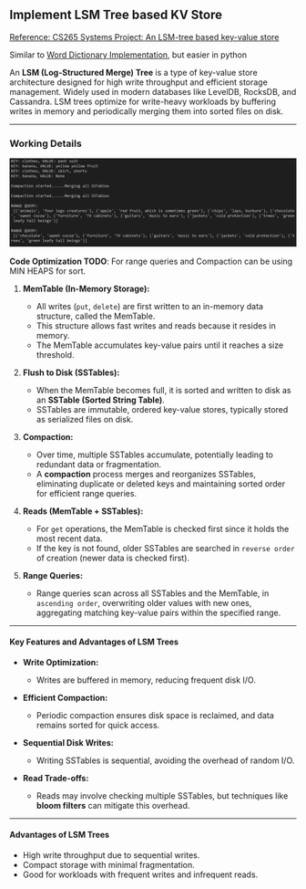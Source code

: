 ## Implement LSM Tree based KV Store

[Reference: CS265 Systems Project: An LSM-tree based key-value store](http://daslab.seas.harvard.edu/classes/cs265/project.html) <br>

Similar to [Word Dictionary Implementation](../28-word-dictionary-csv/), but easier in python<br>

An **LSM (Log-Structured Merge) Tree** is a type of key-value store architecture designed for high write throughput and efficient storage management. Widely used in modern databases like LevelDB, RocksDB, and Cassandra. LSM trees optimize for write-heavy workloads by buffering writes in memory and periodically merging them into sorted files on disk.

---

### Working Details

![alt text](../images/lsm-kv-store.png)

**Code Optimization TODO**: For range queries and Compaction can be using MIN HEAPS for sort.

1. **MemTable (In-Memory Storage):**
   - All writes (`put`, `delete`) are first written to an in-memory data structure, called the MemTable.
   - This structure allows fast writes and reads because it resides in memory.
   - The MemTable accumulates key-value pairs until it reaches a size threshold.

2. **Flush to Disk (SSTables):**
   - When the MemTable becomes full, it is sorted and written to disk as an **SSTable (Sorted String Table)**.
   - SSTables are immutable, ordered key-value stores, typically stored as serialized files on disk.

3. **Compaction:**
   - Over time, multiple SSTables accumulate, potentially leading to redundant data or fragmentation.
   - A **compaction** process merges and reorganizes SSTables, eliminating duplicate or deleted keys and maintaining sorted order for efficient range queries.

4. **Reads (MemTable + SSTables):**
   - For `get` operations, the MemTable is checked first since it holds the most recent data.
   - If the key is not found, older SSTables are searched in `reverse order` of creation (newer data is checked first).

5. **Range Queries:**
   - Range queries scan across all SSTables and the MemTable, in `ascending order`, overwriting older values with new ones, aggregating matching key-value pairs within the specified range.


---

#### Key Features and Advantages of LSM Trees

- **Write Optimization:**
  - Writes are buffered in memory, reducing frequent disk I/O.

- **Efficient Compaction:**
  - Periodic compaction ensures disk space is reclaimed, and data remains sorted for quick access.

- **Sequential Disk Writes:**
  - Writing SSTables is sequential, avoiding the overhead of random I/O.

- **Read Trade-offs:**
  - Reads may involve checking multiple SSTables, but techniques like **bloom filters** can mitigate this overhead.

---

#### Advantages of LSM Trees

- High write throughput due to sequential writes.
- Compact storage with minimal fragmentation.
- Good for workloads with frequent writes and infrequent reads.
